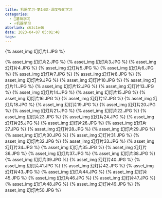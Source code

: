 ```yaml
---
title: 机器学习-第14章-深度强化学习
categories:
  - 🌙基础学习
  - ⭐机器学习
abbrlink: c63c1e46
date: 2023-04-07 05:01:48
tags:
---
```


{% asset_img 幻灯片1.JPG %}

<!--more-->

{% asset_img 幻灯片2.JPG %}
{% asset_img 幻灯片3.JPG %}
{% asset_img 幻灯片4.JPG %}
{% asset_img 幻灯片5.JPG %}
{% asset_img 幻灯片6.JPG %}
{% asset_img 幻灯片7.JPG %}
{% asset_img 幻灯片8.JPG %}
{% asset_img 幻灯片9.JPG %}
{% asset_img 幻灯片10.JPG %}
{% asset_img 幻灯片11.JPG %}
{% asset_img 幻灯片12.JPG %}
{% asset_img 幻灯片13.JPG %}
{% asset_img 幻灯片14.JPG %}
{% asset_img 幻灯片15.JPG %}
{% asset_img 幻灯片16.JPG %}
{% asset_img 幻灯片17.JPG %}
{% asset_img 幻灯片18.JPG %}
{% asset_img 幻灯片19.JPG %}
{% asset_img 幻灯片20.JPG %}
{% asset_img 幻灯片21.JPG %}
{% asset_img 幻灯片22.JPG %}
{% asset_img 幻灯片23.JPG %}
{% asset_img 幻灯片24.JPG %}
{% asset_img 幻灯片25.JPG %}
{% asset_img 幻灯片26.JPG %}
{% asset_img 幻灯片27.JPG %}
{% asset_img 幻灯片28.JPG %}
{% asset_img 幻灯片29.JPG %}
{% asset_img 幻灯片30.JPG %}
{% asset_img 幻灯片31.JPG %}
{% asset_img 幻灯片32.JPG %}
{% asset_img 幻灯片33.JPG %}
{% asset_img 幻灯片34.JPG %}
{% asset_img 幻灯片35.JPG %}
{% asset_img 幻灯片36.JPG %}
{% asset_img 幻灯片37.JPG %}
{% asset_img 幻灯片38.JPG %}
{% asset_img 幻灯片39.JPG %}
{% asset_img 幻灯片40.JPG %}
{% asset_img 幻灯片41.JPG %}
{% asset_img 幻灯片42.JPG %}
{% asset_img 幻灯片43.JPG %}
{% asset_img 幻灯片44.JPG %}
{% asset_img 幻灯片45.JPG %}
{% asset_img 幻灯片46.JPG %}
{% asset_img 幻灯片47.JPG %}
{% asset_img 幻灯片48.JPG %}
{% asset_img 幻灯片49.JPG %}
{% asset_img 幻灯片50.JPG %}
